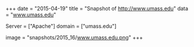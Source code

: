 
+++
date = "2015-04-19"
title = "Snapshot of http://www.umass.edu"
data = "www.umass.edu"

Server = ["Apache"]
domain = ["umass.edu"]

  image = "snapshots/2015_16/www.umass.edu.png"
+++
#
